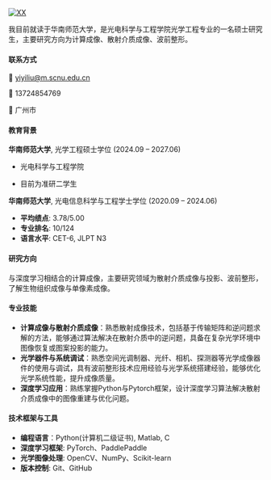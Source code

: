 [![XX](https://img.shields.io/badge/XX-github-blue?logo=github)](https://github.com/XX)

我目前就读于华南师范大学，是光电科学与工程学院光学工程专业的一名硕士研究生，主要研究方向为计算成像、散射介质成像、波前整形。

#### 联系方式  
📧 yiyiliu@m.scnu.edu.cn

📱 13724854769

📍 广州市

#### 教育背景  
**华南师范大学**, 光学工程硕士学位 (2024.09 – 2027.06)  

- 光电科学与工程学院


- 目前为准研二学生

**华南师范大学**, 光电信息科学与工程学士学位 (2020.09 – 2024.06) 

- **平均绩点**: 3.78/5.00
- **专业排名**: 10/124
- **语言水平**: CET-6, JLPT N3

#### 研究方向  
与深度学习相结合的计算成像，主要研究领域为散射介质成像与投影、波前整形，了解生物组织成像与单像素成像。

#### 专业技能

- **计算成像与散射介质成像**：熟悉散射成像技术，包括基于传输矩阵和逆问题求解的方法，能够通过算法解决在散射介质中的逆问题，具备在复杂光学环境中图像恢复或图案投影的能力。
- **光学器件与系统调试**：熟悉空间光调制器、光纤、相机、探测器等光学成像器件的使用与调试，具有波前整形技术应用经验与光学系统搭建经验，能够优化光学系统性能，提升成像质量。
- **深度学习应用**：熟练掌握Python与Pytorch框架，设计深度学习算法解决散射介质成像中的图像重建与优化问题。

#### **技术框架与工具**

- **编程语言**：Python(计算机二级证书), Matlab, C
- **深度学习框架**: PyTorch、PaddlePaddle
- **光学图像处理**: OpenCV、NumPy、Scikit-learn
- **版本控制**: Git、GitHub